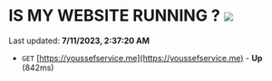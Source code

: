 # IS MY WEBSITE RUNNING ? [![](https://img.shields.io/static/v1?label=Sponsor&message=%E2%9D%A4&logo=GitHub&color=%23fe8e86)](https://github.com/sponsors/<username>)

Last updated: **7/11/2023, 2:37:20 AM**

- `GET` [https://youssefservice.me](https://youssefservice.me) - **Up** (842ms)
